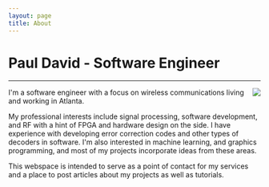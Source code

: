```yaml
---
layout: page
title: About
---
```


# Paul David - Software Engineer
--------------------------------

<img src="https://i.imgur.com/O3kjwFC.jpg" align="right" />

I'm a software engineer with a focus on wireless communications living and working in Atlanta.

My professional interests include signal processing, software development, and RF with a hint of FPGA and hardware design on the side. I have experience with developing error correction codes and other types of decoders in software. I'm also interested in machine learning, and graphics programming, and most of my projects incorporate ideas from these areas.

This webspace is intended to serve as a point of contact for my services and a place to post articles about my projects as well as tutorials.
